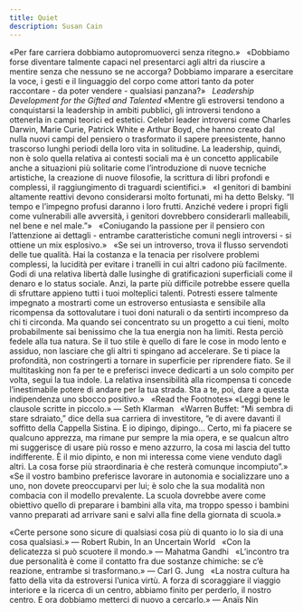 ```yaml
---
title: Quiet
description: Susan Cain
---
```

«Per fare carriera dobbiamo autopromuoverci senza ritegno.»
&nbsp;
«Dobbiamo forse diventare talmente capaci nel presentarci agli altri da riuscire a mentire senza che nessuno se ne accorga? Dobbiamo imparare a esercitare la voce, i gesti e il linguaggio del corpo come attori tanto da poter raccontare - da poter vendere - qualsiasi panzana?»
&nbsp;
*Leadership Development for the Gifted and Talented*
«Mentre gli estroversi tendono a conquistarsi la leadership in ambiti pubblici, gli introversi tendono a ottenerla in campi teorici ed estetici. Celebri leader introversi come Charles Darwin, Marie Curie, Patrick White e Arthur Boyd, che hanno creato dal nulla nuovi campi del pensiero o trasformato il sapere preesistente, hanno trascorso lunghi periodi della loro vita in solitudine. La leadership, quindi, non è solo quella relativa ai contesti sociali ma è un concetto applicabile anche a situazioni più solitarie come lʼintroduzione di nuove tecniche artistiche, la creazione di nuove filosofie, la scrittura di libri profondi e complessi, il raggiungimento di traguardi scientifici.»
&nbsp;
«I genitori di bambini altamente reattivi devono considerarsi molto fortunati, mi ha detto Belsky. “Il tempo e lʼimpegno profusi daranno i loro frutti. Anziché vedere i propri figli come vulnerabili alle avversità, i genitori dovrebbero considerarli malleabili, nel bene e nel male.”»
&nbsp;
«Coniugando la passione per il pensiero con lʼattenzione ai dettagli - entrambe caratteristiche comuni negli introversi - si ottiene un mix esplosivo.»
&nbsp;
«Se sei un introverso, trova il flusso servendoti delle tue qualità. Hai la costanza e la tenacia per risolvere problemi complessi, la lucidità per evitare i tranelli in cui altri cadono più facilmente. Godi di una relativa libertà dalle lusinghe di gratificazioni superficiali come il denaro e lo status sociale. Anzi, la parte più difficile potrebbe essere quella di sfruttare appieno tutti i tuoi molteplici talenti. Potresti essere talmente impegnato a mostrarti come un estroverso entusiasta e sensibile alla ricompensa da sottovalutare i tuoi doni naturali o da sentirti incompreso da chi ti circonda. Ma quando sei concentrato su un progetto a cui tieni, molto probabilmente sai benissimo che la tua energia non ha limiti.
Resta perciò fedele alla tua natura. Se il tuo stile è quello di fare le cose in modo lento e assiduo, non lasciare che gli altri ti spingano ad accelerare. Se ti piace la profondità, non costringerti a tornare in superficie per riprendere fiato. Se il multitasking non fa per te e preferisci invece dedicarti a un solo compito per volta, segui la tua indole. La relativa insensibilità alla ricompensa ti concede lʼinestimabile potere di andare per la tua strada. Sta a te, poi, dare a questa indipendenza uno sbocco positivo.»
&nbsp;
«Read the Footnotes» «Leggi bene le clausole scritte in piccolo.»
— Seth Klarman
&nbsp;
«Warren Buffet: “Mi sembra di stare sdraiato,” dice della sua carriera di investitore, “e di avere davanti il soffitto della Cappella Sistina. E io dipingo, dipingo... Certo, mi fa piacere se qualcuno apprezza, ma rimane pur sempre la mia opera, e se qualcun altro mi suggerisce di usare più rosso e meno azzurro, la cosa mi lascia del tutto indifferente. È il mio dipinto, e non mi interessa come viene venduto dagli altri. La cosa forse più straordinaria è che resterà comunque incompiuto”.»
&nbsp;
«Se il vostro bambino preferisce lavorare in autonomia e socializzare uno a uno, non dovete preoccuparvi per lui; è solo che la sua modalità non combacia con il modello prevalente. La scuola dovrebbe avere come obiettivo quello di preparare i bambini alla vita, ma troppo spesso i bambini vanno preparati ad arrivare sani e salvi alla fine della giornata di scuola.»
&nbsp;

«Certe persone sono sicure di qualsiasi cosa più di quanto io lo sia di una cosa qualsiasi.»
— Robert Rubin, In an Uncertain World
&nbsp;
«Con la delicatezza si può scuotere il mondo.»
— Mahatma Gandhi
&nbsp;
«Lʼincontro tra due personalità è come il contatto fra due sostanze chimiche: se cʼè reazione, entrambe si trasformano.»
— Carl G. Jung
&nbsp;
«La nostra cultura ha fatto della vita da estroversi lʼunica virtù. A forza di scoraggiare il viaggio interiore e la ricerca di un centro, abbiamo finito per perderlo, il nostro centro. E ora dobbiamo metterci di nuovo a cercarlo.»
— Anaïs Nin
